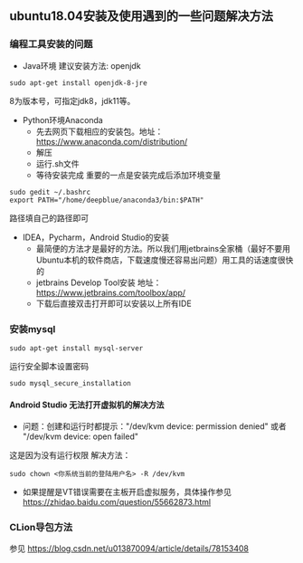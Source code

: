 ## ubuntu18.04安装及使用遇到的一些问题解决方法

### 编程工具安装的问题
- Java环境
建议安装方法: openjdk
```shell
sudo apt-get install openjdk-8-jre 
```
8为版本号，可指定jdk8，jdk11等。

- Python环境Anaconda
   - 先去网页下载相应的安装包。地址：https://www.anaconda.com/distribution/
   - 解压
   - 运行.sh文件
   - 等待安装完成
重要的一点是安装完成后添加环境变量
```shell
sudo gedit ~/.bashrc
export PATH="/home/deepblue/anaconda3/bin:$PATH"
```
路径填自己的路径即可

- IDEA，Pycharm，Android Studio的安装
    - 最简便的方法才是最好的方法。所以我们用jetbrains全家桶（最好不要用Ubuntu本机的软件商店，下载速度慢还容易出问题）用工具的话速度很快的
    - jetbrains Develop Tool安装 地址：https://www.jetbrains.com/toolbox/app/
    - 下载后直接双击打开即可以安装以上所有IDE

### 安装mysql
```shell
sudo apt-get install mysql-server
```
运行安全脚本设置密码
```shell
sudo mysql_secure_installation
```
#### Android Studio 无法打开虚拟机的解决方法
- 问题：创建和运行时都提示："/dev/kvm device: permission denied" 或者 "/dev/kvm device: open failed"

这是因为没有运行权限
解决方法：
```shell
sudo chown <你系统当前的登陆用户名> -R /dev/kvm
```
- 如果提醒是VT错误需要在主板开启虚拟服务，具体操作参见 https://zhidao.baidu.com/question/55662873.html

### CLion导包方法

参见 https://blog.csdn.net/u013870094/article/details/78153408